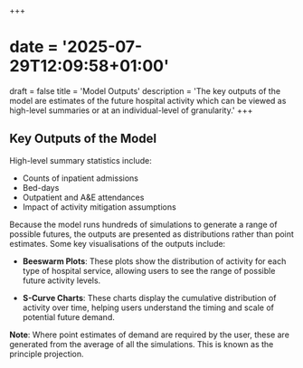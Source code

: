 +++
# date = '2025-07-29T12:09:58+01:00'
draft = false
title = 'Model Outputs'
description = 'The key outputs of the model are estimates of the future hospital activity which can be viewed as high-level summaries or at an individual-level of granularity.'
+++

## Key Outputs of the Model ##

High-level summary statistics include:

- Counts of inpatient admissions
- Bed-days
- Outpatient and A&E attendances
- Impact of activity mitigation assumptions

Because the model runs hundreds of simulations to generate a range of possible futures, the outputs are presented as distributions rather than point estimates. Some key visualisations of the outputs include:

- **Beeswarm Plots**: These plots show the distribution of activity for each type of hospital service, allowing users to see the range of possible future activity levels.

- **S-Curve Charts**: These charts display the cumulative distribution of activity over time, helping users understand the timing and scale of potential future demand.

**Note**: Where point estimates of demand are required by the user, these are generated from the average of all the simulations. This is known as the principle projection.
